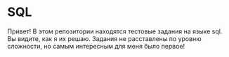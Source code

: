 # SQL
Привет! В этом репозитории находятся тестовые задания на языке sql. Вы видите, как я их решаю. Задания не расставлены по уровню сложности, но самым интересным для меня было первое!

